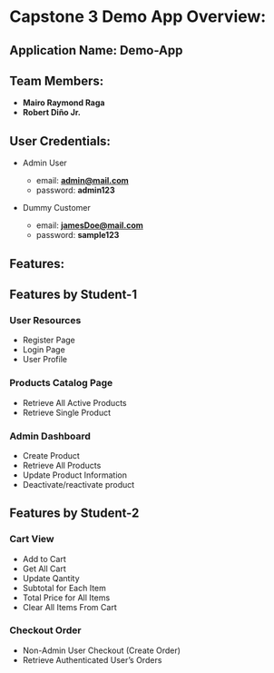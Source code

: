 # **Capstone 3 Demo App Overview:**

## **Application Name: Demo-App**

## **Team Members:**
- **Mairo Raymond Raga**
- **Robert Diño Jr.**

## **User Credentials:**

- Admin User
	- email: **admin@mail.com**
	- password: **admin123**

- Dummy Customer
	- email: **jamesDoe@mail.com**
	- password: **sample123**

## **Features:**

## Features by Student-1

### User Resources
- Register Page
- Login Page
- User Profile

### Products Catalog Page
- Retrieve All Active Products
- Retrieve Single Product

### Admin Dashboard
- Create Product
- Retrieve All Products
- Update Product Information
- Deactivate/reactivate product

## Features by Student-2

### Cart View
- Add to Cart
- Get All Cart
- Update Qantity
- Subtotal for Each Item
- Total Price for All Items
- Clear All Items From Cart

### Checkout Order
- Non-Admin User Checkout (Create Order)
- Retrieve Authenticated User’s Orders
